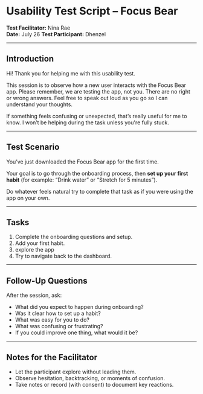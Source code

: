 # Usability Test Script – Focus Bear

**Test Facilitator:** Nina Rae  
**Date:** July 26
**Test Participant:** Dhenzel

---

## Introduction

Hi! Thank you for helping me with this usability test.

This session is to observe how a new user interacts with the Focus Bear app. Please remember, we are testing the app, not you. There are no right or wrong answers. Feel free to speak out loud as you go so I can understand your thoughts.

If something feels confusing or unexpected, that’s really useful for me to know. I won’t be helping during the task unless you're fully stuck.

---

## Test Scenario

You’ve just downloaded the Focus Bear app for the first time.

Your goal is to go through the onboarding process, then **set up your first habit** (for example: “Drink water” or “Stretch for 5 minutes”).

Do whatever feels natural try to complete that task as if you were using the app on your own.

---

## Tasks

1. Complete the onboarding questions and setup.
2. Add your first habit.
3. explore the app
4. Try to navigate back to the dashboard.

---

## Follow-Up Questions

After the session, ask:

- What did you expect to happen during onboarding?
- Was it clear how to set up a habit?
- What was easy for you to do?
- What was confusing or frustrating?
- If you could improve one thing, what would it be?

---

## Notes for the Facilitator

- Let the participant explore without leading them.
- Observe hesitation, backtracking, or moments of confusion.
- Take notes or record (with consent) to document key reactions.

